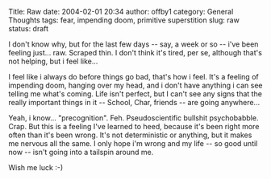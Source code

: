 Title: Raw
date: 2004-02-01 20:34
author: offby1
category: General Thoughts
tags: fear, impending doom, primitive superstition
slug: raw
status: draft

I don\'t know why, but for the last few days \-- say, a week or so \-- i\'ve been feeling just\... raw. Scraped thin. I don\'t think it\'s tired, per se, although that\'s not helping, but i feel like\...

I feel like i always do before things go bad, that\'s how i feel. It\'s a feeling of impending doom, hanging over my head, and i don\'t have anything i can see telling me what\'s coming. Life isn\'t perfect, but I can\'t see any signs that the really important things in it \-- School, Char, friends \-- are going anywhere\...

Yeah, i know\... \"precognition\". Feh. Pseudoscientific bullshit psychobabble. Crap. But this is a feeling I\'ve learned to heed, because it\'s been right more often than it\'s been wrong. It\'s not deterministic or anything, but it makes me nervous all the same. I only hope i\'m wrong and my life \-- so good until now \-- isn\'t going into a tailspin around me.

Wish me luck :-)
